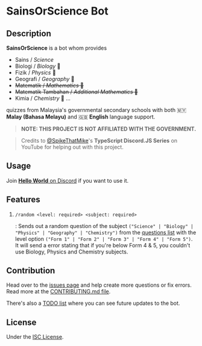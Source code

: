 # SainsOrScience Bot

## Description

**SainsOrScience** is a bot whom provides

-   Sains / _Science_
-   Biologi / _Biology_ 🧬
-   Fizik / _Physics_ 🍎
-   Geografi / _Geography_ 🌋
-   ~~Matematik / _Mathematics_ 📐~~
-   ~~Matematik Tambahan / _Additional Mathematics_ 🔢~~
-   Kimia / _Chemistry_ 🧪
    ...

quizzes from Malaysia's governmental secondary schools with both 🇲🇾 **Malay (Bahasa Melayu)** and 🇬🇧 **English** language support.

> **NOTE: THIS PROJECT IS NOT AFFILIATED WITH THE GOVERNMENT.**

> Credits to [@SpikeThatMike](https://www.youtube.com/@spikethatmike)'s **TypeScript Discord.JS Series** on YouTube for helping out with this project.

## Usage

Join [**Hello World** on Discord](https://discord.gg/t7CMXRWs7G) if you want to use it.

## Features

1. `/random <level: required> <subject: required>`

    : Sends out a random question of the subject `("Science" | "Biology" | "Physics" | "Geography" | "Chemistry")` from the [questions list](https://github.com/haydenykh/SainsOrScienceBot/blob/main/src/Questions) with the level option `("Form 1" | "Form 2" | "Form 3" | "Form 4" | "Form 5")`. It will send a error stating that if you're below Form 4 & 5, you couldn't use Biology, Physics and Chemistry subjects.

## Contribution

Head over to the [issues page](https://github.com/haydenykh/SainsOrScienceBot/issues) and help create more questions or fix errors. Read more at the [CONTRIBUTING.md file](CONTRIBUTING.md).

There's also a [TODO list](TODO.md) where you can see future updates to the bot.

## License

Under the [ISC License](LICENSE).
